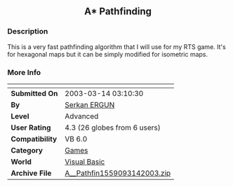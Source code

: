 ﻿<div align="center">

## A\* Pathfinding


</div>

### Description

This is a very fast pathfinding algorithm that I will use for my RTS game. It's for hexagonal maps but it can be simply modified for isometric maps.
 
### More Info
 


<span>             |<span>
---                |---
**Submitted On**   |2003-03-14 03:10:30
**By**             |[Serkan ERGUN](https://github.com/Planet-Source-Code/PSCIndex/blob/master/ByAuthor/serkan-ergun.md)
**Level**          |Advanced
**User Rating**    |4.3 (26 globes from 6 users)
**Compatibility**  |VB 6\.0
**Category**       |[Games](https://github.com/Planet-Source-Code/PSCIndex/blob/master/ByCategory/games__1-38.md)
**World**          |[Visual Basic](https://github.com/Planet-Source-Code/PSCIndex/blob/master/ByWorld/visual-basic.md)
**Archive File**   |[A\_\_Pathfin1559093142003\.zip](https://github.com/Planet-Source-Code/serkan-ergun-a-pathfinding__1-43993/archive/master.zip)








